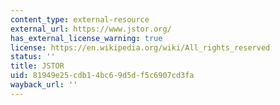 ```yaml
---
content_type: external-resource
external_url: https://www.jstor.org/
has_external_license_warning: true
license: https://en.wikipedia.org/wiki/All_rights_reserved
status: ''
title: JSTOR
uid: 81949e25-cdb1-4bc6-9d5d-f5c6907cd3fa
wayback_url: ''
---
```

